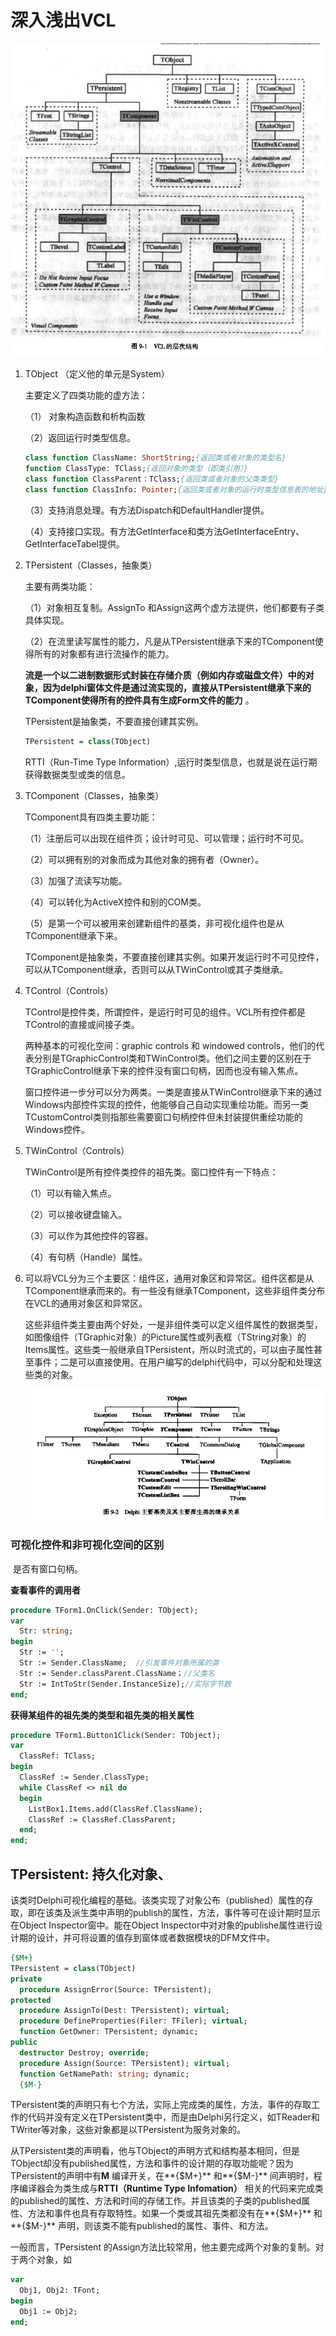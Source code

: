 # 深入浅出VCL

![](VCL主要架构.png)
1. TObject （定义他的单元是System）

   主要定义了四类功能的虚方法：

   （1） 对象构造函数和析构函数

   （2）返回运行时类型信息。

   ```pascal
   class function ClassName: ShortString;{返回类或者对象的类型名}
   function ClassType: TClass;{返回对象的类型（即类引用）}
   class function ClassParent：TClass;{返回类或者对象的父类类型}
   class function ClassInfo: Pointer;{返回类或者对象的运行时类型信息表的地址}
   ```

   （3）支持消息处理。有方法Dispatch和DefaultHandler提供。

   （4）支持接口实现。有方法GetInterface和类方法GetInterfaceEntry、GetInterfaceTabel提供。

2. TPersistent（Classes，抽象类）

   主要有两类功能：

   （1）对象相互复制。AssignTo 和Assign这两个虚方法提供，他们都要有子类具体实现。

   （2）在流里读写属性的能力，凡是从TPersistent继承下来的TComponent使得所有的对象都有进行流操作的能力。

   **流是一个以二进制数据形式封装在存储介质（例如内存或磁盘文件）中的对象，因为delphi窗体文件是通过流实现的，直接从TPersistent继承下来的TComponent使得所有的控件具有生成Form文件的能力** 。

   TPersistent是抽象类，不要直接创建其实例。

   ```pascal
   TPersistent = class(TObject)
   ```

   RTTI（Run-Time Type Information）,运行时类型信息，也就是说在运行期获得数据类型或类的信息。

3. TComponent（Classes，抽象类）

   TComponent具有四类主要功能：

   （1）注册后可以出现在组件页；设计时可见、可以管理；运行时不可见。

   （2）可以拥有别的对象而成为其他对象的拥有者（Owner）。

   （3）加强了流读写功能。

   （4）可以转化为ActiveX控件和别的COM类。

   （5）是第一个可以被用来创建新组件的基类，非可视化组件也是从TComponent继承下来。

   TComponent是抽象类，不要直接创建其实例。如果开发运行时不可见控件，可以从TComponent继承，否则可以从TWinControl或其子类继承。

4. TControl（Controls）

   TControl是控件类，所谓控件，是运行时可见的组件。VCL所有控件都是TControl的直接或间接子类。

   两种基本的可视化空间：graphic controls 和 windowed controls，他们的代表分别是TGraphicControl类和TWinControl类。他们之间主要的区别在于TGraphicControl继承下来的控件没有窗口句柄，因而也没有输入焦点。

   窗口控件进一步分可以分为两类。一类是直接从TWinControl继承下来的通过Windows内部控件实现的控件，他能够自己自动实现重绘功能。而另一类TCustomControl类则指那些需要窗口句柄控件但未封装提供重绘功能的Windows控件。

5. TWinControl（Controls）

   TWinControl是所有控件类控件的祖先类。窗口控件有一下特点：

   （1）可以有输入焦点。

   （2）可以接收键盘输入。

   （3）可以作为其他控件的容器。

   （4）有句柄（Handle）属性。
   
6. 可以将VCL分为三个主要区：组件区，通用对象区和异常区。组件区都是从TComponent继承而来的。有一些没有继承TComponent，这些非组件类分布在VCL的通用对象区和异常区。

   这些非组件类主要由两个好处，一是非组件类可以定义组件属性的数据类型，如图像组件（TGraphic对象）的Picture属性或列表框（TString对象）的Items属性。这些类一般继承自TPersistent，所以时流式的，可以由子属性甚至事件；二是可以直接使用。在用户编写的delphi代码中，可以分配和处理这些类的对象。

   ![](.\delphi主要基类及其派生类的关系.png)

### 可视化控件和非可视化空间的区别

​	是否有窗口句柄。

**查看事件的调用者**

```pascal
procedure TForm1.OnClick(Sender: TObject);
var
  Str: string;
begin
  Str := '';
  Str := Sender.ClassName;  //引发事件对象所属的类
  Str := Sender.classParent.ClassName；//父类名
  Str := IntToStr(Sender.InstanceSize);//实际字节数
end;
```

**获得某组件的祖先类的类型和祖先类的相关属性**

```pascal
procedure TForm1.Button1Click(Sender: TObject);
var
  ClassRef: TClass;
begin
  ClassRef := Sender.ClassType;
  while ClassRef <> nil do
  begin
    ListBox1.Items.add(ClassRef.ClassName);
    ClassRef := ClassRef.ClassParent;
  end;
end;
```

## TPersistent: 持久化对象、

​		该类时Delphi可视化编程的基础。该类实现了对象公布（published）属性的存取，即在该类及派生类中声明的publish的属性，方法，事件等可在设计期时显示在Object Inspector窗中。能在Object Inspector中对对象的publishe属性进行设计期的设计，并可将设置的值存到窗体或者数据模块的DFM文件中。

```pascal
{$M+}
TPersistent = class(TObject)
private
  procedure AssignError(Source: TPersistent);
protected
  procedure AssignTo(Dest: TPersistent); virtual;
  procedure DefineProperties(Filer: TFiler); virtual;
  function GetOwner: TPersistent; dynamic;
public
  destructor Destroy; override;
  procedure Assign(Source: TPersistent); virtual;
  function GetNamePath: string; dynamic;
  {$M-}
```

TPersistent类的声明只有七个方法，实际上完成类的属性，方法，事件的存取工作的代码并没有定义在TPersistent类中，而是由Delphi另行定义，如TReader和TWriter等对象，这些对象都是以TPersistent为服务对象的。

从TPersistent类的声明看，他与TObject的声明方式和结构基本相同，但是TObject却没有published属性，方法和事件的设计期的存取功能呢？因为TPersistent的声明中有**M** 编译开关，在**{$M+}** 和**{$M-}** 间声明时，程序编译器会为类生成与**RTTI（Runtime Type Infomation）** 相关的代码来完成类的published的属性、方法和时间的存储工作。并且该类的子类的published属性、方法和事件也具有存取特性。如果一个类或其祖先类都没有在**{$M+}** 和**{$M-}** 声明，则该类不能有published的属性、事件、和方法。

一般而言，TPersistent 的Assign方法比较常用，他主要完成两个对象的复制。对于两个对象，如

```pascal
var
  Obj1, Obj2: TFont;
begin
  Obj1 := Obj2;
end;
```





